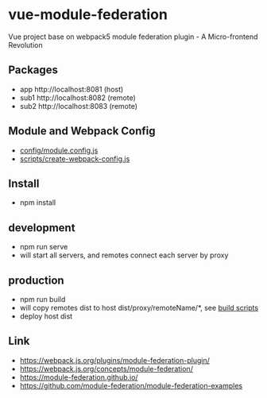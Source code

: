 # vue-module-federation
Vue project base on webpack5 module federation plugin - A Micro-frontend Revolution

## Packages
+ app http://localhost:8081 (host)
+ sub1 http://localhost:8082 (remote)
+ sub2 http://localhost:8083 (remote)

## Module and Webpack Config
+ [config/module.config.js](config/module.config.js)
+ [scripts/create-webpack-config.js](scripts/create-webpack-config.js)


## Install
+ npm install

## development
+ npm run serve
+ will start all servers, and remotes connect each server by proxy
## production
+ npm run build
+ will copy remotes dist to host dist/proxy/remoteName/*, see [build scripts](scripts/build.js)
+ deploy host dist

## Link
+ https://webpack.js.org/plugins/module-federation-plugin/
+ https://webpack.js.org/concepts/module-federation/
+ https://module-federation.github.io/
+ https://github.com/module-federation/module-federation-examples